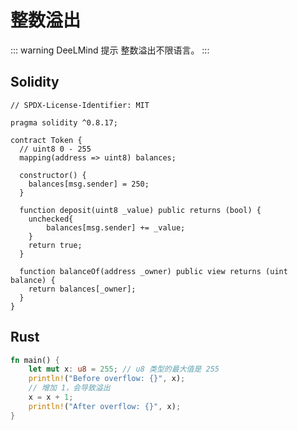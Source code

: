# 整数溢出

::: warning DeeLMind 提示
整数溢出不限语言。
:::

<DocsAD/>

## Solidity

```solidity
// SPDX-License-Identifier: MIT

pragma solidity ^0.8.17;

contract Token {
  // uint8 0 - 255
  mapping(address => uint8) balances;

  constructor() {
    balances[msg.sender] = 250;
  }
  
  function deposit(uint8 _value) public returns (bool) {
    unchecked{
        balances[msg.sender] += _value;
    }
    return true;
  }

  function balanceOf(address _owner) public view returns (uint balance) {
    return balances[_owner];
  }
}

```

## Rust

```rust
fn main() {
    let mut x: u8 = 255; // u8 类型的最大值是 255
    println!("Before overflow: {}", x);
    // 增加 1，会导致溢出
    x = x + 1;
    println!("After overflow: {}", x);
}
```